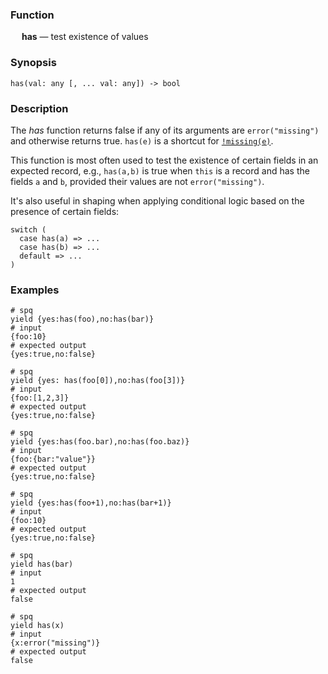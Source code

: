 ### Function

&emsp; **has** &mdash; test existence of values

### Synopsis

```
has(val: any [, ... val: any]) -> bool
```

### Description

The _has_ function returns false if any of its arguments are `error("missing")`
and otherwise returns true.
`has(e)` is a shortcut for [`!missing(e)`](missing.md).

This function is most often used to test the existence of certain fields in an
expected record, e.g., `has(a,b)` is true when `this` is a record and has
the fields `a` and `b`, provided their values are not `error("missing")`.

It's also useful in shaping when applying conditional logic based on the
presence of certain fields:
```
switch (
  case has(a) => ...
  case has(b) => ...
  default => ...
)
```

### Examples

```mdtest-spq
# spq
yield {yes:has(foo),no:has(bar)}
# input
{foo:10}
# expected output
{yes:true,no:false}
```

```mdtest-spq
# spq
yield {yes: has(foo[0]),no:has(foo[3])}
# input
{foo:[1,2,3]}
# expected output
{yes:true,no:false}
```

```mdtest-spq
# spq
yield {yes:has(foo.bar),no:has(foo.baz)}
# input
{foo:{bar:"value"}}
# expected output
{yes:true,no:false}
```

```mdtest-spq
# spq
yield {yes:has(foo+1),no:has(bar+1)}
# input
{foo:10}
# expected output
{yes:true,no:false}
```

```mdtest-spq
# spq
yield has(bar)
# input
1
# expected output
false
```

```mdtest-spq
# spq
yield has(x)
# input
{x:error("missing")}
# expected output
false
```
